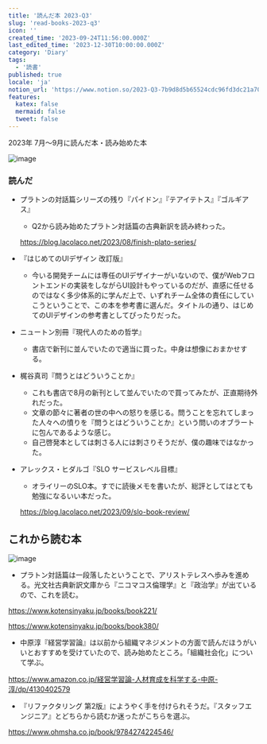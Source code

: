 ```yaml
---
title: '読んだ本 2023-Q3'
slug: 'read-books-2023-q3'
icon: ''
created_time: '2023-09-24T11:56:00.000Z'
last_edited_time: '2023-12-30T10:00:00.000Z'
category: 'Diary'
tags:
  - '読書'
published: true
locale: 'ja'
notion_url: 'https://www.notion.so/2023-Q3-7b9d8d5b65524cdc96fd3dc21a708147'
features:
  katex: false
  mermaid: false
  tweet: false
---
```


2023年 7月〜9月に読んだ本・読み始めた本

![image](/images/read-books-2023-q3/Untitled.png)

### 読んだ

- プラトンの対話篇シリーズの残り『パイドン』『テアイテトス』『ゴルギアス』

  - Q2から読み始めたプラトン対話篇の古典新訳を読み終わった。

  https://blog.lacolaco.net/2023/08/finish-plato-series/

- 『はじめてのUIデザイン 改訂版』
  - 今いる開発チームには専任のUIデザイナーがいないので、僕がWebフロントエンドの実装をしながらUI設計もやっているのだが、直感に任せるのではなく多少体系的に学んだ上で、いずれチーム全体の責任にしていこうということで、この本を参考書に選んだ。タイトルの通り、はじめてのUIデザインの参考書としてぴったりだった。
- ニュートン別冊『現代人のための哲学』
  - 書店で新刊に並んでいたので適当に買った。中身は想像におまかせする。
- 梶谷真司『問うとはどういうことか』
  - これも書店で8月の新刊として並んでいたので買ってみたが、正直期待外れだった。
  - 文章の節々に著者の世の中への怒りを感じる。問うことを忘れてしまった人々への憤りを『問うとはどういうことか』という問いのオブラートに包んであるような感じ。
  - 自己啓発本としては刺さる人には刺さりそうだが、僕の趣味ではなかった。
- アレックス・ヒダルゴ『SLO サービスレベル目標』

  - オライリーのSLO本。すでに読後メモを書いたが、総評としてはとても勉強になるいい本だった。

  https://blog.lacolaco.net/2023/09/slo-book-review/

## これから読む本

![image](/images/read-books-2023-q3/Untitled.png)

- プラトン対話篇は一段落したということで、アリストテレスへ歩みを進める。光文社古典新訳文庫から『ニコマコス倫理学』と『政治学』が出ているので、これを読む。

https://www.kotensinyaku.jp/books/book221/

https://www.kotensinyaku.jp/books/book380/

- 中原淳『経営学習論』は以前から組織マネジメントの方面で読んだほうがいいとおすすめを受けていたので、読み始めたところ。「組織社会化」について学ぶ。

https://www.amazon.co.jp/経営学習論-人材育成を科学する-中原-淳/dp/4130402579

- 『リファクタリング 第2版』にようやく手を付けられそうだ。『スタッフエンジニア』とどちらから読むか迷ったがこちらを選ぶ。

https://www.ohmsha.co.jp/book/9784274224546/
